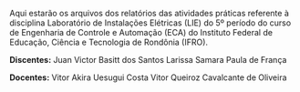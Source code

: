 Aqui estarão os arquivos dos relatórios das atividades práticas referente à disciplina Laboratório de Instalações Elétricas (LIE) do 5º período do curso de Engenharia de Controle e Automação (ECA) do Instituto Federal de Educação, Ciência e Tecnologia de Rondônia (IFRO).

**Discentes:**
Juan Victor Basitt dos Santos
Larissa Samara Paula de França

**Docentes:**
Vitor Akira Uesugui Costa
Vitor Queiroz Cavalcante de Oliveira
